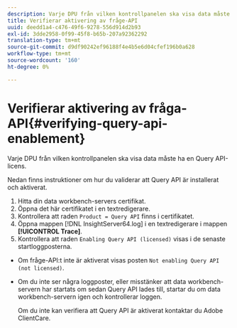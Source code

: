 ```yaml
---
description: Varje DPU från vilken kontrollpanelen ska visa data måste ha en Query API-licens.
title: Verifierar aktivering av fråge-API
uuid: deedd1a4-c476-49f6-9278-556d914d2b93
exl-id: 3dde2958-0f99-45f8-b65b-207a92362292
translation-type: tm+mt
source-git-commit: d9df90242ef96188f4e4b5e6d04cfef196b0a628
workflow-type: tm+mt
source-wordcount: '160'
ht-degree: 0%

---
```


# Verifierar aktivering av fråga-API{#verifying-query-api-enablement}

Varje DPU från vilken kontrollpanelen ska visa data måste ha en Query API-licens.

Nedan finns instruktioner om hur du validerar att Query API är installerat och aktiverat.

1. Hitta din data workbench-servers certifikat.
1. Öppna det här certifikatet i en textredigerare.
1. Kontrollera att raden `Product = Query API` finns i certifikatet.
1. Öppna mappen [!DNL InsightServer64.log] i en textredigerare i mappen **[!UICONTROL Trace]**.
1. Kontrollera att raden `Enabling Query API (licensed)` visas i de senaste startloggposterna.

* Om fråge-API:t inte är aktiverat visas posten `Not enabling Query API (not licensed)`.
* Om du inte ser några loggposter, eller misstänker att data workbench-servern har startats om sedan Query API lades till, startar du om data workbench-servern igen och kontrollerar loggen.

   Om du inte kan verifiera att Query API är aktiverat kontaktar du Adobe ClientCare.
